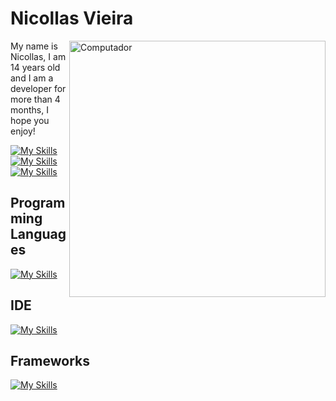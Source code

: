 # Nicollas Vieira
<img src="https://github.com/EvanderInacio/EvanderInacio/blob/main/images/computer-illustration.png" min-width="400px" max-width="450px" width="410px" align="right" alt="Computador">

My name is Nicollas, I am 14 years old and I am a developer for more than 4 months, I hope you enjoy!

[![My Skills](https://skillicons.dev/icons?i=twitter)](https://skillicons.dev)
[![My Skills](https://skillicons.dev/icons?i=linkedin)](https://skillicons.dev)
[![My Skills](https://skillicons.dev/icons?i=discord)](https://skillicons.dev)


## Programming Languages

[![My Skills](https://skillicons.dev/icons?i=js,html,css)](https://skillicons.dev)

## IDE

[![My Skills](https://skillicons.dev/icons?i=vscode,idea)](https://skillicons.dev)

## Frameworks

[![My Skills](https://skillicons.dev/icons?i=nodejs)](https://skillicons.dev)




